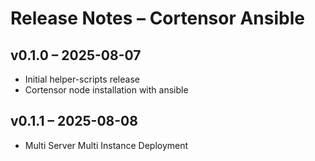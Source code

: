 # Release Notes – Cortensor Ansible

## v0.1.0 – 2025-08-07
- Initial helper-scripts release
- Cortensor node installation with ansible

## v0.1.1 – 2025-08-08
- Multi Server Multi Instance Deployment